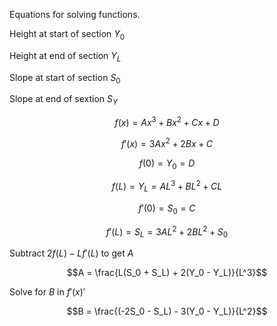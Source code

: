 Equations for solving functions.

Height at start of section $Y_0$

Height at end of section $Y_L$

Slope at start of section $S_0$

Slope at end of sextion $S_Y$


$$f(x) = Ax^3 + Bx^2 + Cx + D$$

$$f'(x) = 3Ax^2 + 2Bx + C$$

$$f(0) = Y_0 = D$$

$$f(L) = Y_L = AL^3 + BL^2 + CL$$

$$f'(0) = S_0 = C$$

$$f'(L) = S_L = 3AL^2 + 2BL^2 + S_0$$


Subtract $2f(L) - Lf'(L)$ to get $A$

$$A = \frac{L(S_0 + S_L) + 2(Y_0 - Y_L)}{L^3}$$

Solve for $B$ in $f'(x)'$

$$B = \frac{(-2S_0 - S_L) - 3(Y_0 - Y_L)}{L^2}$$
